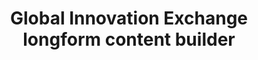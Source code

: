 ---
layout: portfolio
title: Global Innovation Exchange longform content builder
year: 2015
link: "https://www.globalinnovationexchange.org/beyond-cash"
image: dai-longform.jpg
tags: "Drupal 7"
description: 
role:  Front-End Devleoper
published: yes
---